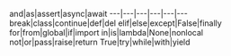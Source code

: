 and|as|assert|async|await
---|---|---|---|---|---
break|class|continue|def|del
elif|else|except|False|finally
for|from|global|if|import
in|is|lambda|None|nonlocal
not|or|pass|raise|return
True|try|while|with|yield